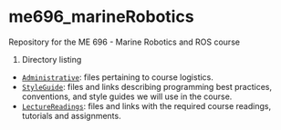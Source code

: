 # me696_marineRobotics
Repository for the ME 696 - Marine Robotics and ROS course

1. Directory listing
 - [`Administrative`](/Administrative): files pertaining to course logistics.
 - [`StyleGuide`](/StyleGuide): files and links describing programming best practices, conventions, and style guides we will use in the course.
 - [`LectureReadings`](/LectureReadings): files and links with the required course readings, tutorials and assignments.
